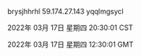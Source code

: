 brysjhhrhl 59.174.27.143 yqqlmgsycl

2022年 03月 17日 星期四 20:30:01 CST

2022年 03月 17日 星期四 12:30:01 GMT
